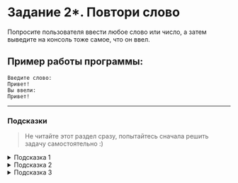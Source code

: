 # Задание 2*. Повтори слово

Попросите пользователя ввести любое слово или число, а затем выведите на консоль тоже самое, что он ввел.

## Пример работы программы:

```
Введите слово:
Привет!
Вы ввели:
Привет!
```

---

### Подсказки

> Не читайте этот раздел сразу, попытайтесь сначала решить задачу самостоятельно :)

<details>


<summary>Подсказка 1</summary>

Посмотрите в лекции материал про **Получение данных от пользователя** и **Вывод в консоль**

</details>

<details>


<summary>Подсказка 2</summary>

Для того, чтобы попросить пользователя ввести слово:

```cs
std::string word;		// добавим переменную в которой будем хранить то, что ввёл пользователь
std::cin >> word;		// прочитаем ввод
// не забываем ; в конце !
```

</details>

<details>


<summary>Подсказка 3</summary>

Для того, чтобы вывести что-либо на экран - воспользуйтесь командой вывода в консоль:

```cs
std::cout << "Введите слово: "; // не забываем ; в конце
```

```cs
std::cout << word << "\n"; // не забываем ; в конце
// важно: переменные не надо брать в кавычки
```

</details>

